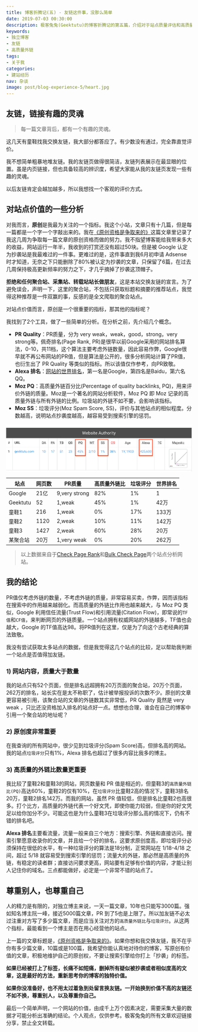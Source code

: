 ```yaml
---
title: 博客折腾记(五) - 友链这件事，没那么简单
date: 2019-07-03 00:30:00
description: 极客兔兔(Geektutu)的博客折腾记的第五篇，介绍对于站点质量评估和高质量外链的一些思考。
keywords:
- 独立博客
- 友链
- 高质量外链
tags:
- 关于我
categories: 
- 建站经历
nav: 杂谈
image: post/blog-experience-5/heart.jpg
---
```


## 友链，链接有趣的灵魂

> 每一篇文章背后，都有一个有趣的灵魂。

这几天有童鞋找我交换友链，我大部分都答应了。有少数没有通过，完全靠直觉评价。

我不想简单粗暴地堆友链。我的友链页做得很简洁，友链列表展示在最显眼的位置。虽是内页链接，但也具备较高的辨识度，希望大家能从我的友链页发现一些有趣的灵魂。

以后友链肯定会越加越多，所以我想找一个客观的评价方式。

## 对站点价值的一些分析

对我而言，**原创**是我最为关注的一个指标。我这个小站，文章只有十几篇，但是每一篇都是一个字一个字敲出来的。我在[《原创资格是争取来的》](https://geektutu.com/post/blog-experience-4.html)这篇文章里记录了我这几周为争取每一篇文章的原创资格而做的努力。我不指望博客能给我带来多大的收益，网站运行一年半，我收到的打赏还没有超过50块。但是被 Google 认定为抄袭站是我最难过的一件事。更难过的是，这件事直到我6月初申请 Adsense 时才知道，无奈之下只能删除了80%被认定为抄袭的文章，只保留了6篇，在过去几周保持极高更新频率的努力之下，才几乎摘掉了抄袭这顶帽子。

**拒绝和任何聚合站、采集站、转载站站长做朋友**，这是本站交换友链的宣言。为了避免误会，声明一下，这里的聚合站，不包括只获取标题和摘要的推荐站点，我觉得这种推荐是一件双赢的事，反感的是全文爬取的聚合站点。

对站点价值而言，原创是一个很重要的指标，那其他的指标呢？

我找到了2个工具，做了一些简单的分析。在分析之前，先介绍几个概念。

- **PR Quality**：PR质量，分为 very weak，weak，good，strong，very strong等。佩奇排名(Page Rank, PR)是很早以前Google采用的网站排名算法，0-10，共11档，这个算法主要考虑外链数量，因此容易作弊，Google很早就不再公布网站的PR值，但是算法是公开的，很多分析网站计算了PR值，也衍生出了 PR Quality 等类似的指标。所以该值仅作参考，向PR致敬。
- **Alexa 排名**：[网站的世界排名](https://www.alexa.com/topsites)，第一名是Google，第四名是Baidu，第六名QQ。
- **Moz PQ**：高质量外链百分比(Percentage of quality backlinks, PQ)，用来评价外链的质量。Moz是一个著名的网站分析软件，Moz PQ 即 Moz 记录的高质量外链与所有外链的比例。垃圾站的外链不如不要，会影响该指标。
- **Moz SS**：垃圾评分(Moz Spam Score, SS)，评价与其他站点的相似程度。分数越高，说明站点抄袭度越高，越容易受到搜索引擎的惩罚。

![Geektutu Check Page](blog-experience-5/spam_score.png)

| 站点     | 网页数 | PR质量        | 高质量外链比 | 垃圾评分 | 世界排名 |
| -------- | ------ | ------------- | ----------- | -------- | -------- |
| Google   | 21亿   | 9,very strong | 82%          | 1%       | 1        |
| Geektutu | 52     | 1,weak        | 45%          | 1%       | 42万     |
| 童鞋1    | 216    | 1,weak        | 0%           | 17%      | 133万    |
| 童鞋2    | 1120   | 2,weak        | 10%          | 11%      | 142万    |
| 童鞋3    | 1427   | 2,weak        | 60%          | 28%      | 20万     |
| 某聚合站 | 20万   | 1,very weak   | 0%           | 20%      | 262万    |

> 以上数据来自于[Check Page Rank](https://checkpagerank.net/check-page-rank.php)和[Bulk Check Page](https://websiteseochecker.com/bulk-check-page-authority/)两个站点分析网站。

## 我的结论

PR值仅考虑外链的数量，不考虑外链的质量，非常容易买卖，作弊，因而该指标在搜索中的作用越来越弱化。而高质量的外链比作用也越来越大，与 Moz PQ 类似，Google 利用信任流量(Trust Flow)和引用流量(Citation Flow)，即常说的`TF值`和`CF值`，来判断网页的外链质量。一个站点拥有权威网站的外链越多，TF值也会越大，Google 的TF值高达98。将PR值列在这里，仅是为了向这个古老经典的算法致敬。

我没有尝试获取太多站点的数据，但是我觉得这几个站点的比较，足以帮助我判断一个站点是否值得加友链。

### 1) 网站内容，质量大于数量

我的站点只有52个页面，但是排名远超拥有20万页面的聚合站，20万个页面，262万的排名，站长实在是太不称职了，估计被举报投诉的次数不少。原创的文章更容易被引用，该聚合站的文章的外链数其实非常低，PR Quality 竟然是 very weak ，只比还没资格加入排名的站点好一点。想想也合理，谁会在自己的博客中引用一个聚合站的地址呢？

### 2) 原创度非常重要

在我查询的所有网站中，很少见到垃圾评分(Spam Score)高，但排名高的网站。我的站点`垃圾评分`只有1%，Alexa 排名也超过了很多内容比我多的博主。

### 3) 高质量的外链比数量更重要

我比较了童鞋2和童鞋3的网站，网页数量和 PR 值是相近的，但童鞋3的`高质量外链比(PQ)`高达60%，童鞋2的仅有10%，在`垃圾评分`比童鞋2高的情况下，童鞋3排名20万，童鞋2排名142万。而我的网站，虽然 PR 值较低，但是排名比童鞋2也高很多。打个比方，高质量的外链代表一个好文凭，即使你能力较弱，但是你的好文凭足以给你加分不少。可能这也是为什么童鞋3在垃圾评分那么高的情况下，仍有不错的排名吧。

**Alexa 排名**主要看流量，流量一般来自三个地方：搜索引擎、外链和直接访问。搜索引擎愿意收录你的文章，并且给一个好的排名，这要求原创度高，即垃圾评分必须保持在很低的水平，有一种垃圾评分的算法是18分制，正常网站在 1/18-4/18 之间，超过 5/18 就容易受到搜索引擎的惩罚；流量大的外链，那必然是高质量的外链，有稳定的读者群；直接访问要求更高，网站要有足够有价值的内容，才能让别人记住你的域名。三点都能做好，必定是一个非常不错的站点了。

## 尊重别人，也尊重自己

人的精力是有限的，对独立博主来说，一天一篇文章，10年也只能写3000篇。强如知名博主阮一峰，接近5000篇文章，PR 到了5也是上限了。所以加友链不必太过注重对方写了多少篇文章，而是应当关注对方的`高质量外链比`与`垃圾评分`。从这两个指标，最能看到一个博主是否在用心经营他的站点。

上一篇的文章标题是，[《原创资格是争取来的》](https://geektutu.com/post/blog-experience-4.html)。如果你想和我交换友链，我不在乎你有多少篇文章，10篇或是100篇，我希望你能认真地对待你的博客，写原创有价值的文章，积极地维护自己的原创权，不要让搜索引擎给你打上「抄袭」的标签。

**如果已经被打上了标签，长痛不如短痛，删掉所有疑似被抄袭或者相似度高的文章，这是最好的方法，重新思考你的博客的独特价值。**

**如果你没准备好，也不用太过着急到处留言换友链。一开始换到价值不高的友链还不如不换，尊重别人，以及尊重你自己。**

最后一个简单声明，一个网站的价值，由成千上万个因素决定，需要采集大量的数据才可能分析出准确的结论。个人观点，仅供参考。极客兔兔的所有文章欢迎链接分享，禁止全文转载。